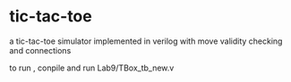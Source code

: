 # tic-tac-toe
a tic-tac-toe simulator implemented in verilog with move validity checking and connections

to run , conpile and run Lab9/TBox_tb_new.v
